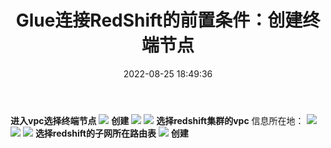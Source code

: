 ﻿---
title: Glue连接RedShift的前置条件：创建终端节点
tags: 
- AWS
- 大数据
categories:
- AWS
date: 2022-08-25 18:49:36
---

**进入vpc选择终端节点**
![](https://img-blog.csdnimg.cn/1c5ee06c39614f90a6297d5a942039d2.png)
**创建**
![](https://img-blog.csdnimg.cn/897f0145eabc445187756093a427e7dc.png)
![](https://img-blog.csdnimg.cn/b842c93233764996b5e5559d5651e90a.png)
**选择redshift集群的vpc**
信息所在地：
![](https://img-blog.csdnimg.cn/a49fa3e023e74226848d5ad0c195bdb7.png)
![](https://img-blog.csdnimg.cn/5db14f5d9bc84eb29c318676d91cbbf7.png)
![](https://img-blog.csdnimg.cn/d21c925c7087467a846eba31345eb331.png)
**选择redshift的子网所在路由表**
![](https://img-blog.csdnimg.cn/6b87bb72c842458dbe67d5f2e7c3f498.png)
**创建**
